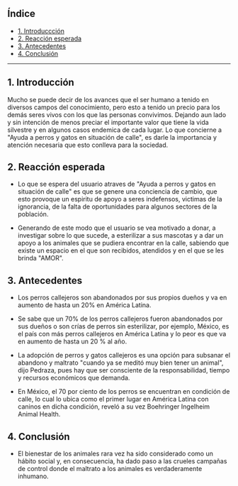 ## Índice

* [1. Introduccción](#1-introducción)
* [2. Reacción esperada](#2-reacción-esperada)
* [3. Antecedentes](#3-antecedentes)
* [4. Conclusión](#4-conclusión)

***
## 1. Introducción 

Mucho se puede decir de los avances que el ser humano a tenido en diversos campos del conocimiento, pero esto a tenido un precio para los demás seres vivos con los que las personas convivimos. Dejando aun lado y sin intención de menos preciar el importante valor que tiene la vida silvestre y en algunos casos endemica de cada lugar. Lo que concierne a "Ayuda a perros y gatos en situación de calle", es darle la importancia y atención necesaria que esto conlleva para la sociedad.

## 2. Reacción esperada

* Lo que se espera del usuario atraves de "Ayuda a perros y gatos en situación de calle" es que se genere una conciencia de cambio, que esto provoque un espiritu de apoyo a seres indefensos, victimas de la ignorancia, de la falta de oportunidades para algunos sectores de la población. 
 
* Generando de este modo que el usuario se vea motivado a donar, a investigar sobre lo que sucede, a esterilizar a sus mascotas y a dar un apoyo a los animales que se pudiera encontrar en la calle, sabiendo que existe un espacio en el que son recibidos, atendidos y en el que se les brinda "AMOR".

## 3. Antecedentes 

* Los perros callejeros son abandonados por sus propios dueños y va en aumento de hasta un 20% en América Latina.

* Se sabe que un 70% de los perros callejeros fueron abandonados por sus dueños o son crías de perros sin esterilizar, por ejemplo, México, es el país con más perros callejeros en América Latina y lo peor es que va en aumento de hasta un 20 % al año.

* La adopción de perros y gatos callejeros es una opción para subsanar el abandono y maltrato "cuando ya se meditó muy bien tener un animal", dijo Pedraza, pues hay que ser consciente de la responsabilidad, tiempo y recursos económicos que demanda.

* En México, el 70 por ciento de los perros se encuentran en condición de calle, lo cual lo ubica como el primer lugar en América Latina con caninos en dicha condición, reveló a su vez Boehringer Ingelheim Animal Health.

## 4. Conclusión
* El bienestar de los animales rara vez ha sido considerado como un hábito social y, en consecuencia, ha dado paso a las crueles campañas de control donde el maltrato a los animales es verdaderamente inhumano.